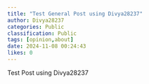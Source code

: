 ```yaml
---
title: "Test General Post using Divya28237"
author: Divya28237
categories: Public
classification: Public
tags: [opinion,about]
date: 2024-11-08 00:24:43 
likes: 0
---
```


Test Post using Divya28237